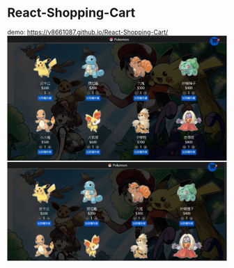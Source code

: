 # React-Shopping-Cart
demo: https://v8661087.github.io/React-Shopping-Cart/
<img src="src/images/React-Shopping-Cart.jpg" alt="React-Shopping-Cart"/>
<img src="src/images/React-Shopping-Cart.gif" alt="React-Shopping-Cart"/>